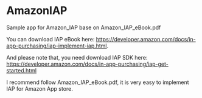 # AmazonIAP
Sample app for Amazon_IAP base on Amazon_IAP_eBook.pdf

You can download IAP eBook here: https://developer.amazon.com/docs/in-app-purchasing/iap-implement-iap.html.

And please note that, you need download IAP SDK here: https://developer.amazon.com/docs/in-app-purchasing/iap-get-started.html

I recommend follow Amazon_IAP_eBook.pdf, it is very easy to implement IAP for Amazon App store.

